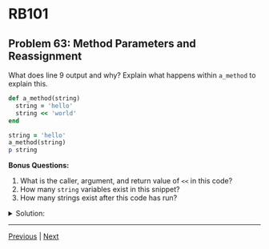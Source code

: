 # RB101
## Problem 63: Method Parameters and Reassignment

What does line 9 output and why? Explain what happens within `a_method` to explain this.

```ruby
def a_method(string)
  string = 'hello'
  string << 'world'
end

string = 'hello'
a_method(string)
p string
```

**Bonus Questions:**
1. What is the caller, argument, and return value of `<<` in this code?
2. How many `string` variables exist in this snippet?
3. How many strings exist after this code has run?

<details>
<summary>Solution:</summary>

**Line 9 outputs:** `"hello"`

**Explanation:**

When `a_method(string)` is called, the parameter `string` initially points to the same string object as the outer `string` variable. However, on line 2, `string = 'hello'` reassigns the parameter to point to a **new** string object `'hello'`.

This reassignment doesn't affect the original string that the outer `string` variable points to. The `<< 'world'` on line 3 mutates the new string (making it `'helloworld'`), but this new string is never assigned to anything outside the method, and the method returns this value.

The original string remains `'hello'` because the reassignment inside the method only affected the local parameter variable.

**Step-by-step:**
1. Outer `string` points to `'hello'`
2. Method parameter `string` initially points to same `'hello'`
3. Line 2: parameter `string` reassigned to point to a new `'hello'` string
4. Line 3: this new string is mutated to `'helloworld'`
5. Outer `string` is unchanged, still points to original `'hello'`

**Bonus Answers:**

**Bonus 1**: For the `<<` method call on line 3:
- **Caller**: The new string `'hello'` (created on line 2)
- **Argument**: `'world'`
- **Return value**: `'helloworld'` (the mutated string)

```ruby
string = 'hello'
result = string << 'world'  # Returns the mutated string
p result  # => "helloworld"
```

**Bonus 2**: Two `string` variables exist:
1. One in the outer scope (line 6)
2. One as the method parameter (line 1)

These are separate variables that happen to have the same name.

**Bonus 3**: Three strings exist after the code has run:
1. `'hello'` - the original outer string (line 6)
2. `'hello'` - the new string created on line 2 (may be garbage collected)
3. `'helloworld'` - the result of mutation on line 3 (may be garbage collected)

Actually, strings 2 and 3 are the same string object (the one created on line 2 and then mutated), so effectively 2 strings exist:
1. Original `'hello'` (pointed to by outer `string`)
2. `'helloworld'` (the method's return value, not captured anywhere)

</details>

---

[Previous](062.md) | [Next](064.md)


